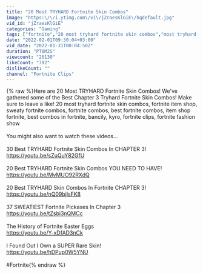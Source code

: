 ```yaml
---
title: "20 Most TRYHARD Fortnite Skin Combos"
image: "https:\/\/i.ytimg.com\/vi\/jZraesKlGiE\/hqdefault.jpg"
vid_id: "jZraesKlGiE"
categories: "Gaming"
tags: ["fortnite","20 most tryhard fortnite skin combos","most tryhard fortnite skin combos"]
date: "2022-02-01T09:30:04+03:00"
vid_date: "2022-01-31T00:04:50Z"
duration: "PT8M2S"
viewcount: "26130"
likeCount: "702"
dislikeCount: ""
channel: "Fortnite Clips"
---
```

{% raw %}Here are 20 Most TRYHARD Fortnite Skin Combos! We've gathered some of the Best Chapter 3 Tryhard Fortnite Skin Combos! Make sure to leave a like! 20 most tryhard fortnite skin combos, fortnite item shop, sweaty fortnite combos, fortnite combos, best fortnite combos, item shop fortnite, best combos in fortnite, bancily, kyro, fortnite clips, fortnite fashion show<br /><br />You might also want to watch these videos...<br /><br />30 Best TRYHARD Fortnite Skin Combos In CHAPTER 3!<br /><a rel="nofollow" target="blank" href="https://youtu.be/sZuQuY82GfU">https://youtu.be/sZuQuY82GfU</a><br /><br />20 Best TRYHARD Fortnite Skin Combos YOU NEED TO HAVE!<br /><a rel="nofollow" target="blank" href="https://youtu.be/MvMUO92RXdQ">https://youtu.be/MvMUO92RXdQ</a><br /><br />20 Best TRYHARD Skin Combos In Fortnite CHAPTER 3!<br /><a rel="nofollow" target="blank" href="https://youtu.be/nQ09bjlsFK8">https://youtu.be/nQ09bjlsFK8</a><br /><br />37 SWEATIEST Fortnite Pickaxes In Chapter 3<br /><a rel="nofollow" target="blank" href="https://youtu.be/tZsbi3nQMCc">https://youtu.be/tZsbi3nQMCc</a><br /><br />The History of Fortnite Easter Eggs<br /><a rel="nofollow" target="blank" href="https://youtu.be/Y-xDfAD3nCk">https://youtu.be/Y-xDfAD3nCk</a><br /><br />I Found Out I Own a SUPER Rare Skin!<br /><a rel="nofollow" target="blank" href="https://youtu.be/hDPup0W5YNU">https://youtu.be/hDPup0W5YNU</a><br /><br />#Fortnite{% endraw %}
